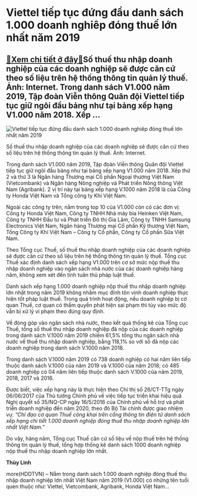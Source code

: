 Viettel tiếp tục đứng đầu danh sách 1.000 doanh nghiêp đóng thuế lớn nhất năm 2019
==================================================================================

[:gift:Xem chi tiết ở đây:gift:](https://hddtvn.com/viettel-tiep-tuc-dung-dau-danh-sach-1-000-doanh-nghiep-dong-thue-lon-nhat-nam-2019/)Số thuế thu nhập doanh nghiệp của các doanh nghiệp sẽ được căn cứ theo số liệu trên hệ thống thông tin quản lý thuế. Ảnh: Internet. Trong danh sách V1.000 năm 2019, Tập đoàn Viễn thông Quân đội Viettel tiếp tục giữ ngôi đầu bảng như tại bảng xếp hạng V1.000 năm 2018. Xếp …
---------------------------------------------------------------------------------------------------------------------------------------------------------------------------------------------------------------------------------------------------------------------------------





![Viettel tiếp tục đứng đầu danh sách 1.000 doanh nghiêp đóng thuế lớn nhất năm 2019](https://hddtvn.com/wp-content/uploads/2021/01/5448_image3-1570773010511262009484-crop-1570773154873743574490.jpg "Viettel tiếp tục đứng đầu danh sách 1.000 doanh nghiêp đóng thuế lớn nhất năm 2019")


Số thuế thu nhập doanh nghiệp của các doanh nghiệp sẽ được căn cứ theo số liệu trên hệ thống thông tin quản lý thuế. Ảnh: Internet.



Trong danh sách V1.000 năm 2019, Tập đoàn Viễn thông Quân đội Viettel tiếp tục giữ ngôi đầu bảng như tại bảng xếp hạng V1.000 năm 2018. Xếp thứ 2 và thứ 3 là Ngân hàng Thương mại Cổ phần Ngoại thương Việt Nam (Vietcombank) và Ngân hàng Nông nghiệp và Phát triển Nông thông Việt Nam (Agribank). 2 vị trí này tại bảng xếp hạng V.1000 năm 2018 là của Công ty Honda Việt Nam và Tổng công ty Khí Việt Nam.


Ngoài các công ty trên, nằm trong top 10 của V1.000 còn có các đơn vị: Công ty Honda Việt Nam, Công ty TNHH Nhà máy bia Heinken Việt Nam, Công ty TNHH Đầu tư và Phát triển Đô thị Gia Lâm, Công ty TNHH Samsung Electronics Việt Nam, Ngân hàng Thương mại Cổ phần Kỹ thương Việt Nam, Tổng Công ty Khí Việt Nam – Công ty Cổ phần, Công ty Cổ phần Sữa Việt Nam.


Theo Tổng cục Thuế, số thuế thu nhập doanh nghiệp của các doanh nghiệp sẽ được căn cứ theo số liệu trên hệ thống thông tin quản lý thuế. Tổng cục Thuế xác định danh sách xếp hạng V1.000 trên cơ sở mức nộp thuế thu nhập doanh nghiệp vào ngân sách nhà nước của các doanh nghiệp hàng năm, không xem xét đến tính tuân thủ pháp luật thuế.


Danh sách xếp hạng 1.000 doanh nghiệp nộp thuế thu nhập doanh nghiệp lớn nhất trong năm 2019 không nhằm mục đính tôn vinh doanh nghiệp thực hiện tốt pháp luật thuế. Trong quá trình hoạt động, nếu doanh nghiệp bị cơ quan Thuế, cơ quan có thẩm quyền phát hiện sai phạm thì tùy vào mức độ vẫn bị xử lý vi phạm theo đúng quy định.


Về đóng góp vào ngân sách nhà nước, theo kết quả thống kê của Tổng cục Thuế, tổng số thuế thu nhập doanh nghiệp đã nộp của các doanh nghiệp trong danh sách V.1000 năm 2019 chiếm 61,5% tổng thu ngân sách nhà nước về thuế thu nhập doanh nghiệp, bằng 118,1% so với số đã nộp các doanh nghiệp trong danh sách V.1000 năm 2018.


Trong danh sách V.1000 năm 2019 có 738 doanh nghiệp có hai năm liên tiếp thuộc danh sách V.1000 của năm 2019 và V.1000 của năm 2018; có 485 doanh nghiệp có 04 năm liên tiếp thuộc danh sách V.1000 của năm 2019, 2018, 2017 và 2016.


Được biết, việc xếp hạng này là thực hiện theo Chỉ thị số 26/CT-TTg ngày 06/06/2017 của Thủ tướng Chính phủ về việc tiếp tục triển khai hiệu quả Nghị quyết số 35/NQ-CP ngày 16/5/2016 của Chính phủ về hỗ trợ và phát triển doanh nghiệp đến năm 2020, theo đó Bộ Tài chính được giao nhiệm vụ: *“Chỉ đạo cơ quan Thuế công khai trên cổng thông tin điện tử danh sách xếp hạng chi tiết 1.000 doanh nghiệp đóng thuế thu nhập doanh nghiệp lớn nhất Việt Nam.”*


Do vậy, hàng năm, Tổng cục Thuế căn cứ số liệu về nộp thuế trên hệ thống thông tin quản lý thuế, tổng hợp thống kê danh sách 1000 doanh nghiệp nộp thuế thu nhập doanh nghiệp lớn nhất.




**Thùy Linh**



more(HDDTVN) – Nằm trong danh sách 1.000 doanh nghiệp đóng thuế thu nhập doanh nghiệp lớn nhất Việt Nam năm 2019 (V1.000) có những tên tuổi quen thuộc như: Viettel, Vietcombank, Agribank, Honda Việt Nam…

